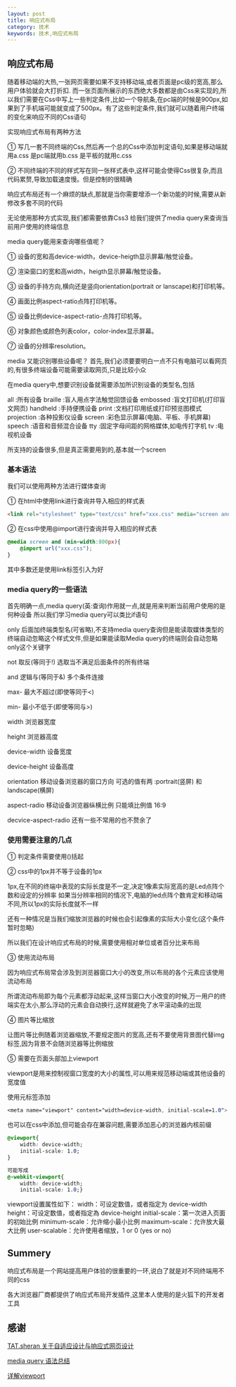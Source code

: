 ```yaml
---
layout: post
title: 响应式布局
category: 技术
keywords: 技术,响应式布局
---
```


## 响应式布局

随着移动端的大热,一张网页需要如果不支持移动端,或者页面是pc级的宽高,那么用户体验就会大打折扣.
而一张页面所展示的东西绝大多数都是由Css来实现的,所以我们需要在Css中写上一些判定条件,比如一个导航条,在pc端的时候是900px,如果到了手机端可能就变成了500px。有了这些判定条件,我们就可以随着用户终端的变化来响应不同的Css语句

实现响应式布局有两种方法

① 写几一套不同终端的Css,然后再一个总的Css中添加判定语句,如果是移动端就用a.css 是pc端就用b.css 是平板的就用c.css

② 不同终端的不同的样式写在同一张样式表中,这样可能会使得Css很复杂,而且代码累赘,导致加载速度慢。但是控制的很精确

响应式布局还有一个麻烦的缺点,那就是当你需要增添一个新功能的时候,需要从新修改多套不同的代码

无论使用那种方式实现,我们都需要依靠Css3 给我们提供了media query来查询当前用户使用的终端信息

media query能用来查询哪些值呢？

① 设备的宽和高device-width，device-heigth显示屏幕/触觉设备。

② 渲染窗口的宽和高width，heigth显示屏幕/触觉设备。

③ 设备的手持方向,横向还是竖向orientation(portrait or lanscape)和打印机等。

④ 画面比例aspect-ratio点阵打印机等。

⑤ 设备比例device-aspect-ratio-点阵打印机等。

⑥ 对象颜色或颜色列表color，color-index显示屏幕。

⑦ 设备的分辨率resolution。

media 又能识别哪些设备呢？
首先,我们必须要要明白一点不只有电脑可以看网页的,有很多终端设备可能需要读取网页,只是比较小众

在media query中,想要识别设备就需要添加所识别设备的类型名,包括

all :所有设备
braille :盲人用点字法触觉回馈设备
embossed :盲文打印机(打印盲文网页)
handheld :手持便携设备
print :文档打印用纸或打印预览图模式
projection :各种投影仪设备
screen :彩色显示屏幕(电脑、平板、手机屏幕)
speech :语音和音频混合设备
tty :固定字母间距的网格媒体,如电传打字机
tv :电视机设备

所支持的设备很多,但是真正需要用到的,基本就一个screen

### 基本语法

我们可以使用两种方法进行媒体查询

① 在html中使用link进行查询并导入相应的样式表
```html
<link rel="stylesheet" type="text/css" href="xxx.css" media="screen and (min-width:800px)" >
```

② 在css中使用@import进行查询并导入相应的样式表
```css
@media screen and (min-width:800px){
	@import url("xxx.css");
}
```

其中多数还是使用link标签引入为好

### media query的一些语法

首先明确一点,media query(英:查询)作用就一点,就是用来判断当前用户使用的是何种设备
所以我们学习media query可以类比if语句

only 后面加终端类型名(可省略),不支持media query查询但是能读取媒体类型的终端自动忽略这个样式文件,但是如果能读取Media query的终端则会自动忽略only这个关键字

not 取反(等同于!) 选取当不满足后面条件的所有终端

and 逻辑与(等同于&) 多个条件连接

max- 最大不超过(即使等同于<)

min- 最小不低于(即使等同与>)

width 浏览器宽度

height 浏览器高度

device-width 设备宽度

device-height 设备高度

orientation 移动设备浏览器的窗口方向 可选的值有两 :portrait(竖屏) 和 landscape(横屏)

aspect-radio 移动设备浏览器纵横比例 只能填比例值 16:9

decvice-aspect-radio
还有一些不常用的也不赘余了

### 使用需要注意的几点

① 判定条件需要使用()括起

② css中的1px并不等于设备的1px  

1px,在不同的终端中表现的实际长度是不一定,决定1像素实际宽高的是Led点阵个数和设定的分辨率
如果当分辨率相同的情况下,电脑的led点阵个数肯定和移动端不同,所以1px的实际长度就不一样

还有一种情况是当我们缩放浏览器的时候也会引起像素的实际大小变化(这个条件暂时忽略)

所以我们在设计响应式布局的时候,需要使用相对单位或者百分比来布局

③ 使用流动布局

因为响应式布局常会涉及到浏览器窗口大小的改变,所以布局的各个元素应该使用流动布局

所谓流动布局即为每个元素都浮动起来,这样当窗口大小改变的时候,万一用户的终端实在太小,那么浮动的元素会自动换行,这样就避免了水平滚动条的出现

④ 图片等比缩放

让图片等比例随着浏览器缩放,不要规定图片的宽高,还有不要使用背景图代替img标签,因为背景不会随浏览器等比例缩放

⑤ 需要在页面头部加上viewport

viewport是用来控制视窗口宽度的大小的属性,可以用来规范移动端或其他设备的宽度值

使用元标签添加
```css
<meta name="viewport" content="width=device-width, initial-scale=1.0">
```

也可以在css中添加,但可能会存在兼容问题,需要添加恶心的浏览器内核前缀
```css
@viewport{
	width: device-width;
    initial-scale: 1.0;
}

可能写成
@-webkit-viewport{
	width: device-width;
    initial-scale: 1.0;}
```

viewport设置属性如下：
width：可设定数值，或者指定为 device-width
height：可设定数值，或者指定為 device-height
initial-scale：第一次进入页面的初始比例
minimum-scale：允许缩小最小比例
maximum-scale：允许放大最大比例
user-scalable：允许使用者缩放，1 or 0 (yes or no)

## Summery

响应式布局是一个网站提高用户体验的很重要的一环,说白了就是对不同终端用不同的css

各大浏览器厂商都提供了响应式布局开发插件,这里本人使用的是火狐下的开发者工具

## 感谢

[TAT.sheran 关于自适应设计与响应式网页设计](http://www.alloyteam.com/2015/04/zi-shi-ying-she-ji-yu-xiang-ying-shi-wang-ye-she-ji-qian-tan/)

[media query 语法总结](http://blog.chinaunix.net/uid-13164110-id-3226993.html)

[详解viewport](http://www.cnblogs.com/2050/p/3877280.html)